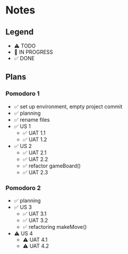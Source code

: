 # Notes

## Legend
- ⚠ TODO
- 🚧 IN PROGRESS
- ✅ DONE

## Plans
### Pomodoro 1
- ✅ set up environment, empty project commit
- ✅ planning
- ✅ rename files
- ✅ US 1
    - ✅ UAT 1.1
    - ✅ UAT 1.2
- ✅ US 2
    - ✅ UAT 2.1
    - ✅ UAT 2.2
    - ✅ refactor gameBoard()
    - ✅ UAT 2.3

### Pomodoro 2
- ✅ planning 
- ✅ US 3
	- ✅ UAT 3.1
	- ✅ UAT 3.2
    - ✅ refactoring makeMove()
- ⚠ US 4
	- ⚠ UAT 4.1
	- ⚠ UAT 4.2